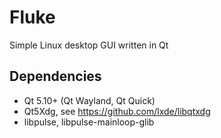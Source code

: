 # Fluke
Simple Linux desktop GUI written in Qt

## Dependencies
- Qt 5.10+ (Qt Wayland, Qt Quick)
- Qt5Xdg, see https://github.com/lxde/libqtxdg
- libpulse, libpulse-mainloop-glib
